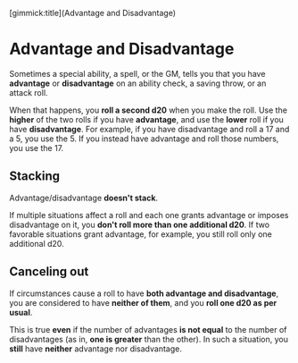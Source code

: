 [gimmick:title](Advantage and Disadvantage)

# Advantage and Disadvantage

Sometimes a special ability, a spell, or the GM, tells you that you have **advantage** or **disadvantage** on an ability check, a saving throw, or an attack roll. 

When that happens, you **roll a second d20** when you make the roll. Use the **higher** of the two rolls if you have **advantage**, and use the **lower** roll if you have **disadvantage**. For example, if you have disadvantage and roll a 17 and a 5, you use the 5. If you instead have advantage and roll those numbers, you use the 17.

## Stacking

Advantage/disadvantage **doesn't stack**.

If multiple situations affect a roll and each one grants advantage or imposes disadvantage on it, you **don't roll more than one additional d20**. If two favorable situations grant advantage, for example, you still roll only one additional d20.

## Canceling out

If circumstances cause a roll to have **both advantage and disadvantage**, you are considered to have **neither of them**, and you **roll one d20 as per usual**. 

This is true **even** if the number of advantages **is not equal** to the number of disadvantages (as in, **one is greater** than the other). In such a situation, you **still** have **neither** advantage nor disadvantage.